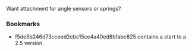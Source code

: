 
Want attachment for angle sensors or springs?

### Bookmarks

* f5de5b246d73cceed2ebc15ce4a40ed8bfabc825 contains a start to a 2.5 version.
